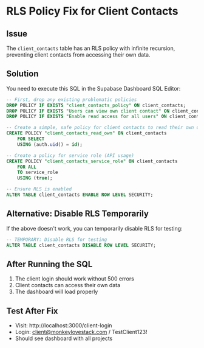 # RLS Policy Fix for Client Contacts

## Issue
The `client_contacts` table has an RLS policy with infinite recursion, preventing client contacts from accessing their own data.

## Solution
You need to execute this SQL in the Supabase Dashboard SQL Editor:

```sql
-- First, drop any existing problematic policies
DROP POLICY IF EXISTS "client_contacts_policy" ON client_contacts;
DROP POLICY IF EXISTS "Users can view own client contact" ON client_contacts;
DROP POLICY IF EXISTS "Enable read access for all users" ON client_contacts;

-- Create a simple, safe policy for client contacts to read their own data
CREATE POLICY "client_contacts_read_own" ON client_contacts
    FOR SELECT 
    USING (auth.uid() = id);

-- Create a policy for service role (API usage)
CREATE POLICY "client_contacts_service_role" ON client_contacts
    FOR ALL
    TO service_role
    USING (true);

-- Ensure RLS is enabled
ALTER TABLE client_contacts ENABLE ROW LEVEL SECURITY;
```

## Alternative: Disable RLS Temporarily
If the above doesn't work, you can temporarily disable RLS for testing:

```sql
-- TEMPORARY: Disable RLS for testing
ALTER TABLE client_contacts DISABLE ROW LEVEL SECURITY;
```

## After Running the SQL
1. The client login should work without 500 errors
2. Client contacts can access their own data
3. The dashboard will load properly

## Test After Fix
- Visit: http://localhost:3000/client-login
- Login: client@monkeylovestack.com / TestClient123!
- Should see dashboard with all projects